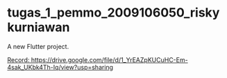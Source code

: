 # tugas_1_pemmo_2009106050_riskykurniawan

A new Flutter project.

[Record: ](https://drive.google.com/file/d/1_YrEAZpKUCuHC-Em-4sak_UKbk4Th-Iq/view?usp=sharing) https://drive.google.com/file/d/1_YrEAZpKUCuHC-Em-4sak_UKbk4Th-Iq/view?usp=sharing
